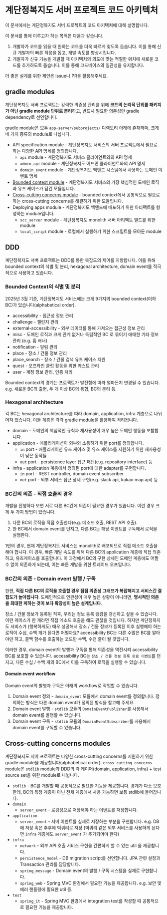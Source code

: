 # 계단정복지도 서버 프로젝트 코드 아키텍처

이 문서에서는 계단정복지도 서버 프로젝트의 코드 아키텍처에 대해 설명합니다.

이 문서를 통해 이루고자 하는 목적은 다음과 같습니다.
1. 개발자가 코드를 읽을 때 원하는 코드를 더욱 빠르게 찾도록 돕습니다. 이를 통해 신규 개발자의 빠른 적응을 돕고, 개발 속도를 향상시킵니다.
2. 개발자가 신규 기능을 개발할 때 아키텍처의 의도에 맞는 적절한 위치에 새로운 코드를 추가하도록 돕습니다. 이를 통해 코드베이스의 일관성을 유지합니다.

더 좋은 설계를 위한 제안은 issue나 PR을 활용해주세요.

## gradle modules

계단정복지도 서버 프로젝트는 강력한 의존성 관리를 위해 **코드의 논리적 단위를 패키지가 아닌 gradle module 단위로 분리**하고, 반드시 필요한 의존성만 gradle dependency로 선언합니다.

gradle module은 모두 `app-server/subprojects/` 디렉토리 아래에 존재하며, 크게 네 가지 종류의 module로 나뉩니다.
- API specification module - 계단정복지도 서비스의 서버 프로젝트에서 필요로 하는 다양한 API 명세를 정의합니다.
  - `api` module - 계단정복지도 서비스 클라이언트와의 API 명세
  - `admin_api` module - 계단정복지도 어드민 클라이언트와의 API 명세
  - `domain_event` module - 계단정복지도 백엔드 시스템에서 사용하는 도메인 이벤트 명세
- [Bounded context module](/docs/architecture-app-server.md#bounded-context의-식별-및-분리) - 계단정복지도 서비스의 가장 핵심적인 도메인 로직과 유즈 케이스가 담긴 모듈입니다.
- [Cross-cutting concerns module](/docs/architecture-app-server.md#cross-cutting-concerns-modules) - bounded context에서 공통적으로 필요로 하는 cross-cutting concerns를 해결하기 위한 모듈입니다.
- Deploying apps module - 계단정복지도 백엔드에 배포하기 위한 아티팩트를 형성하는 module입니다.
  - `scc_server` module - 계단정복지도 monolith 서버 아티팩트 빌드를 위한 module
  - `local_script` module - 로컬에서 실행하기 위한 스크립트를 모아둔 module

## DDD

계단정복지도 서버 프로젝트는 DDD를 통한 복잡도의 제어를 지향합니다.
이를 위해 bounded context의 식별 및 분리, hexagonal architecture, domain event를 적극적으로 사용하고 있습니다.

### Bounded Context의 식별 및 분리

2025년 3월 기준, 계단정복지도 서비스에는 크게 9가지의 bounded context(이하 BC)가 있습니다(alphabetical order). 
- accessibility - 접근성 정보 관리
- challenge - 챌린지 관리
- external-accessibility - 외부 데이터를 통해 가져오는 접근성 정보 관리
- misc - 도메인 로직과 크게 관계 없거나 독립적인 BC 로 묶이기 애매한 기타 정보 관리 (e.g. 홈 배너)
- notification - 알림 관리
- place - 장소 / 건물 정보 관리
- place_search - 장소 / 건물 검색 유즈 케이스 지원
- quest - 오프라인 클럽 활동을 위한 퀘스트 관리 
- user - 계정 정보 관리, 인증 처리

Bounded context의 경계는 프로젝트가 발전함에 따라 얼마든지 변경될 수 있습니다. e.g. 새로운 BC의 출현, 두 개 이상 BC의 통합, BC의 분리 등.

### Hexagonal architecture

각 BC는 hexagonal architecture를 따라 domain, application, infra 계층으로 나뉘어져 있습니다. 이들 계층은 각각 gradle module을 활용하여 격리됩니다.
- domain - 도메인의 핵심적인 규칙과 재사용성이 매우 높은 도메인 행동을 포함합니다.
- application - 애플리케이션이 외부와 소통하기 위한 port를 정의합니다.
  - `in` port - 애플리케이션 유즈 케이스 및 유즈 케이스를 지원하기 위한 재사용성이 낮은 동작들 
  - `out` port - persistence layer 접근 패턴(e.g. repository interface) 등
- infra - application 계층에서 정의된 port에 대한 adapter를 구현합니다.
  - `in` port - REST controller, domain event subscriber
  - `out` port - 외부 서비스 접근 상세 구현(e.g. slack api, kakao map api) 등

### BC간의 의존 - 직접 호출의 경우

개발을 진행하다 보면 서로 다른 BC간에 의존이 필요한 경우가 있습니다. 이런 경우 크게 두 가지 방법이 있습니다.
1. 다른 BC의 로직을 직접 호출한다(e.g. 메소드 호출, REST API 호출).
2. 한 BC에서 domain event를 던지고, 다른 BC는 해당 이벤트를 구독해서 로직을 실행한다.

1번의 경우, 현재 계단정복지도 서비스는 monolith로 배포되므로 직접 메소드 호출을 해야 합니다. 이 경우, 빠른 개발 속도를 위해 다른 BC의 application 계층에 직접 의존하고, 유즈케이스를 호출합니다. 이 과정에서 BC의 구현 상세인 도메인 계층에도 어쩔 수 없이 의존하게 되는데, 이는 빠른 개발을 위한 트레이드 오프입니다.

### BC간의 의존 - Domain event 발행 / 구독

한편, **직접 다른 BC의 로직을 호출할 경우 점점 의존성 그래프가 복잡해지고 서비스간 결합도가 높아집니다**. 도메인적으로 연관성이 매우 높은 상황이 아니라면, **명시적인 의존을 최대한 피하는 것이 보다 확장성이 높은 설계입니다**.

장소 / 건물 정보가 등록된 직후, 우리는 정보 등록 랭킹을 갱신하고 싶을 수 있습니다. 이런 케이스가 한 개라면 직접 메소드 호출을 해도 괜찮을 것입니다. 하지만 계단정복지도 서비스가 (행복하게도) 매우 성공해서 장소 / 건물 정보가 등록된 이후 실행해야 하는 로직이 수십, 수백 개가 된다면 어떨까요? accessibility BC는 다른 수많은 BC를 알아야만 하고, 콜백 함수를 호출하는 코드만 수백, 수천 줄이 될 것입니다.

이러한 경우, domain event의 발행과 구독을 통해 의존성을 역전시켜 accessibility BC를 보호할 수 있습니다. accessibility BC는 `장소 / 건물 정보 등록 완료 이벤트`를 던지고, 다른 수십 / 수백 개의 BC에서 이를 구독하여 로직을 실행할 수 있습니다.

#### Domain event workflow

Domain event의 발행과 구독은 아래의 workflow로 작업할 수 있습니다.

1. Domain event 정의 - `domain_event` 모듈에서 domain event를 정의합니다. 정의하는 방식은 다른 domain event가 정의된 방식을 참고해 주세요.
2. Domain event 발행 - `stdlib` 모듈의 `DomainEventPublisher`를 사용해서 domain event를 발행할 수 있습니다.
3. Domain event 구독 - `stdlib` 모듈의 `DomainEventSubscriber`를 사용해서 domain event를 구독할 수 있습니다.

## Cross-cutting concerns modules

계단정복지도 서버 프로젝트는 다양한 cross-cutting concerns를 지원하기 위한 gradle module을 제공합니다(alphabetical order).
`cross_cutting_concerns` module은 `stdlib` module과 DDD의 각 레이어(domain, application, infra) + test source set을 위한 module로 나뉩니다.
- `stdlib` - BC를 개발할 때 공통적으로 필요한 기능을 제공합니다. 경계가 다소 모호한데, BC의 특정 계층이 아닌 전체 계층에서 사용 가능하면 보통 stdlib에 들어갑니다.
- `domain`
  - `server_event` - 로깅성으로 저장해야 하는 이벤트를 저장합니다.
- `application`
  - `server_event` - 서버 이벤트를 실제로 저장하는 부분을 구현합니다. e.g. DB에 저장 혹은 추후에 빅쿼리로 저장 (빅쿼리 같은 외부 서비스를 사용하게 된다면 `infra` 계층에도 `server_event` 가 추가되어야 한다)
- `infra`
  - `network` - 외부 API 호출 서비스 구현을 간편하게 할 수 있는 util 을 제공합니다.
  - `persistence_model` - DB migration script를 선언합니다. JPA 관련 설정과 Transaction 관리를 담당합니다.
  - `spring_message` - Domain event의 발행 / 구독 시스템을 실제로 구현합니다.
  - `spring_web` - Spring MVC 환경에서 필요한 기능을 제공합니다. e.g. 보안 및 에러 핸들링에 필요한 util 등. 
- `test`
  - `spring_it` - Spring MVC 환경에서 integration test를 작성할 때 공통적으로 필요한 기능을 제공합니다.

